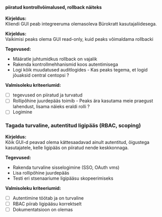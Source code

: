 #### piiratud kontrollvõimalused, rollback näiteks
**Kirjeldus:**  
Kliendi GUI peab integreeruma olemasoleva Bürokratt kasutajaliidesega.

**Kirjeldus:**  
Vaikimisi peaks olema GUI read-only, kuid peaks võimaldama rollbacki

**Tegevused:**  
- Määratle juhtumidkus rollback on vajalik 
- Rakenda kontrollmehhanismid koos autentimisega  
- Logi kõik muudatused auditlogides - Kas peaks tegema, et logid jõuaksid central centopsi ?

**Valmisoleku kriteeriumid:**  
- [ ] tegevused on piiratud ja turvatud  
- [ ] Rollipõhine juurdepääs toimib  - Peaks ära kasutama meie praegust lahendust, lisama näieks eraldi rolli ?
- [ ] Logimine

### Tagada turvaline, autentitud ligipääs (RBAC, scoping)

**Kirjeldus:**  
Kõik GUI-d peavad olema kättesaadavad ainult autentitud, õigustega kasutajatele, kelle ligipääs on piiratud nende keskkonnaga.

**Tegevused:**  
- Rakenda turvaline sisselogimine (SSO, OAuth vms)  
- Lisa rollipõhine juurdepääs  
- Testi eri stsenaariume ligipääsu skopeerimiseks

**Valmisoleku kriteeriumid:**  
- [ ] Autentimine töötab ja on turvaline  
- [ ] RBAC piirab ligipääsu korrektselt  
- [ ] Dokumentatsioon on olemas
